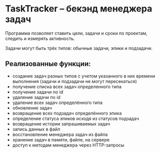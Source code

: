# TaskTracker – бекэнд менеджера задач
Программа позволяет ставить цели, задачи и сроки по проектам, следить и
измерять активность.

Задачи могут быть трёх типов: обычные задачи, эпики и подзадачи.
## Реализованные функции:
* создание задач разных типов с учетом указанного в них времени выполнения (задачи и подзадачи не могут пересекаться)
* получение списка всех задач определенного типа
* получение задачи по id
* удаление задачи по id
* удаление всех задач определённого типа
* обновление задач
* возвращение всех подзадач определённого эпика
* определение статуса эпиков исходя из статусов подзадач
* возвращение истории запрашиваемых задач
* запись данных в файл
* восстановление менеджера задач из файла
* хранение задач в памяти, файле, на сервере
* доступ к методам менеджера через HTTP-запросы
